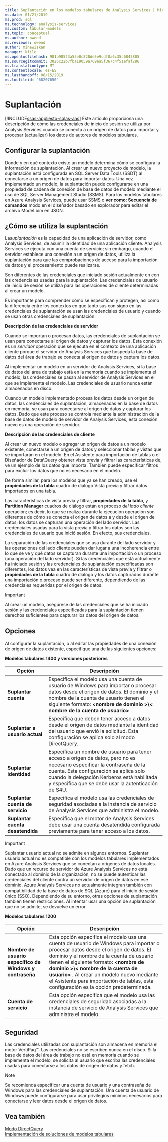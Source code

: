 ```yaml
---
title: Suplantación en los modelos tabulares de Analysis Services | Microsoft Docs
ms.date: 01/21/2019
ms.prod: sql
ms.technology: analysis-services
ms.custom: tabular-models
ms.topic: conceptual
ms.author: owend
ms.reviewer: owend
author: minewiskan
manager: kfile
ms.openlocfilehash: 981b98523a53e0c828de5e9cdf8a6c35c6843805
ms.sourcegitcommit: 3026c22b7fba19059a769ea5f367c4f51efaf286
ms.translationtype: MT
ms.contentlocale: es-ES
ms.lasthandoff: 06/15/2019
ms.locfileid: "68207650"
---
```

# <a name="impersonation"></a>Suplantación 
[!INCLUDE[ssas-appliesto-sqlas-aas](../../includes/ssas-appliesto-sqlas-aas.md)]
  Este artículo proporciona una descripción de cómo las credenciales de inicio de sesión se utiliza por Analysis Services cuando se conecta a un origen de datos para importar y procesar (actualizar) los datos de autores de modelos tabulares.  

##  <a name="bkmk_conf_imp_info"></a> Configurar la suplantación  
 Donde y en qué contexto existe un modelo determina cómo se configura la información de suplantación. Al crear un nuevo proyecto de modelo, la suplantación está configurada en SQL Server Data Tools (SSDT) al conectarse a un origen de datos para importar datos. Una vez implementado un modelo, la suplantación puede configurarse en una propiedad de cadena de conexión de base de datos de modelo mediante el uso de SQL Server Management Studio (SSMS). Para los modelos tabulares en Azure Analysis Services, puede usar SSMS o **ver como: Secuencia de comandos** modo en el diseñador basado en explorador para editar el archivo Model.bim en JSON.
  
##  <a name="bkmk_how_imper"></a> ¿Cómo se utiliza la suplantación  
 La*suplantación* es la capacidad de una aplicación de servidor, como Analysis Services, de asumir la identidad de una aplicación cliente. Analysis Services se ejecuta con una cuenta de servicio; sin embargo, cuando el servidor establece una conexión a un origen de datos, utiliza la suplantación para que las comprobaciones de acceso para la importación de datos y el procesamiento puede realizarse.  
  
 Son diferentes de las credenciales que iniciado sesión actualmente en con las credenciales usadas para la suplantación. Las credenciales de usuario de inicio de sesión se utiliza para las operaciones de cliente determinadas al crear un modelo.  
  
 Es importante para comprender cómo se especifican y protegen, así como la diferencia entre los contextos en que tanto sus con signo en las credenciales de suplantación se usan las credenciales de usuario y cuando se usan otras credenciales de suplantación.  
  
 **Descripción de las credenciales de servidor**  
 
Cuando se importan o procesan datos, las credenciales de suplantación se usan para conectarse al origen de datos y capturar los datos. Esta conexión es un *servidor* operación que se ejecuta en el contexto de una aplicación cliente porque el servidor de Analysis Services que hospeda la base de datos del área de trabajo se conecta al origen de datos y captura los datos.  
  
 Al implementar un modelo en un servidor de Analysis Services, si la base de datos del área de trabajo está en la memoria cuando se implementa el modelo, las credenciales se pasan al servidor de Analysis Services en el que se implementa el modelo. Las credenciales de usuario nunca están almacenados en disco.  
  
 Cuando un modelo implementado procesa los datos desde un origen de datos, las credenciales de suplantación, almacenadas en la base de datos en memoria, se usan para conectarse al origen de datos y capturar los datos. Dado que este proceso se controla mediante la administración de la base de datos de modelo de servidor de Analysis Services, esta conexión nuevo es una operación de servidor.  
  
 **Descripción de las credenciales de cliente**  
  
 Al crear un nuevo modelo o agregar un origen de datos a un modelo existente, conectarse a un origen de datos y seleccionar tablas y vistas que se importarán en el modelo. En el Asistente para importación de tablas o el Diseñador de Data\Query obtener vista previa y filtrar las características de, ve un ejemplo de los datos que importa. También puede especificar filtros para excluir los datos que no es necesario en el modelo.  
  
 De forma similar, para los modelos que ya se han creado, use el **propiedades de la tabla** cuadro de diálogo Vista previa y filtrar datos importados en una tabla.  
  
 Las características de vista previa y filtrar, **propiedades de la tabla**, y **Partition Manager** cuadros de diálogo están en proceso *del lado cliente* operación; es decir, lo que se realiza durante la ejecución operación son diferentes de cómo se conecta el origen de datos a y desde el origen de datos; los datos se capturan una operación del lado servidor. Las credenciales usadas para la vista previa y filtrar los datos son las credenciales de usuario que inició sesión. En efecto, sus credenciales. 
  
 La separación de las credenciales que se usa durante del lado servidor y las operaciones del lado cliente pueden dar lugar a una incoherencia entre lo que se ve y qué datos se capturan durante una importación o un proceso (una operación del lado servidor). Si las credenciales que está actualmente ha iniciado sesión y las credenciales de suplantación especificadas son diferentes, los datos vea en las características de vista previa y filtrar o **propiedades de la tabla** cuadro de diálogo y los datos capturados durante una importación o proceso puede ser diferente, dependiendo de las credenciales requeridas por el origen de datos.  
  
> [!IMPORTANT]  
>  Al crear un modelo, asegúrese de las credenciales que se ha iniciado sesión y las credenciales especificadas para la suplantación tienen derechos suficientes para capturar los datos del origen de datos.
  
##  <a name="bkmk_imp_info_options"></a> Opciones  
 Al configurar la suplantación, o al editar las propiedades de una conexión de origen de datos existente, especifique una de las siguientes opciones:  
  
**Modelos tabulares 1400 y versiones posteriores**
 
|Opción|Descripción|  
|------------|-----------------|  
|**Suplantar cuenta**|Especifica el modelo usa una cuenta de usuario de Windows para importar o procesar datos desde el origen de datos. El dominio y el nombre de la cuenta de usuario tienen el siguiente formato: **\<nombre de dominio >\\< nombre de la cuenta de usuario\>** .|  
|**Suplantar a usuario actual**|Especifica que deben tener acceso a datos desde el origen de datos mediante la identidad del usuario que envió la solicitud. Esta configuración se aplica solo al modo DirectQuery.|  
|**Suplantar identidad**|Especifica un nombre de usuario para tener acceso a origen de datos, pero no es necesario especificar la contraseña de la cuenta. Esta configuración se aplica solo cuando la delegación Kerberos está habilitada y especifica que se debe usar la autenticación de S4U.|  
|**Suplantar cuenta de servicio**|Especifica el modelo usa las credenciales de seguridad asociadas a la instancia de servicio de Analysis Services que administra el modelo.|  
|**Suplantar cuenta desatendida**|Especifica que el motor de Analysis Services debe usar una cuenta desatendida configurada previamente para tener acceso a los datos.|  

> [!IMPORTANT]
> Suplantar usuario actual no se admite en algunos entornos. Suplantar usuario actual no es compatible con los modelos tabulares implementados en Azure Analysis Services que se conectan a orígenes de datos locales. Dado que un recurso de servidor de Azure Analysis Services no está conectado al dominio de la organización, no se puede autenticar las credenciales del cliente contra un servidor de origen de datos en ese dominio. Azure Analysis Services no actualmente integran también con compatibilidad de la base de datos de SQL (Azure) para el inicio de sesión único (SSO). Dependiendo de su entorno, otras opciones de suplantación también tienen restricciones. Al intentar usar una opción de suplantación que no se admite, se devuelve un error. 


**Modelos tabulares 1200**
 
|Opción|Descripción|  
|------------|-----------------|  
|**Nombre de usuario específico de Windows y contraseña**|Esta opción especifica el modelo usa una cuenta de usuario de Windows para importar o procesar datos desde el origen de datos. El dominio y el nombre de la cuenta de usuario tienen el siguiente formato: **\<nombre de dominio >\\< nombre de la cuenta de usuario\>** . Al crear un modelo nuevo mediante el Asistente para importación de tablas, esta configuración es la opción predeterminada.|  
|**Cuenta de servicio**|Esta opción especifica que el modelo usa las credenciales de seguridad asociadas a la instancia de servicio de Analysis Services que administra el modelo.|  
  
##  <a name="bkmk_impers_sec"></a> Seguridad  
 Las credenciales utilizadas con suplantación son almacena en memoria el motor VertiPaq™. Las credenciales no se escriben nunca en el disco. Si la base de datos del área de trabajo no está en memoria cuando se implementa el modelo, se solicita al usuario que escriba las credenciales usadas para conectarse a los datos de origen de datos y fetch.  
  
> [!NOTE]  
>  Se recomienda especificar una cuenta de usuario y una contraseña de Windows para las credenciales de suplantación. Una cuenta de usuario de Windows puede configurarse para usar privilegios mínimos necesarios para conectarse y leer datos desde el origen de datos.  
  

  
## <a name="see-also"></a>Vea también  
 [Modo DirectQuery](../../analysis-services/tabular-models/directquery-mode-ssas-tabular.md)   
 [Implementación de soluciones de modelos tabulares](../../analysis-services/tabular-models/tabular-model-solution-deployment-ssas-tabular.md)  
  
  
